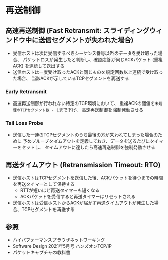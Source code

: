 # 再送制御
## 高速再送制御 (Fast Retransmit: スライディングウィンドウ中に送信セグメントが失われた場合)
- 受信ホストは次に受信するべきシーケンス番号以外のデータを受け取った場合、
  パケットロスが発生したと判断し、確認応答が同じACKパケット (重複ACK) を連続して送出する
- 送信ホストは一度受け取ったACKと同じものを規定回数以上連続で受け取った場合、
  当該ACKが示しているTCPセグメントを再送する

### Early Retransmit
- 高速再送制御が行われない特定のTCP環境において、
  重複ACKの閾値を`未処理のTCPセグメント数 - 1`まで下げ、
  高速再送制御を強制発動させる

### Tail Loss Probe
- 送信した一連のTCPセグメントのうち最後の方が失われてしまった場合のために
  予めプルーブタイムアウトを定義しておき、データを送るたびにタイマーをセットし、
  タイムアウトに達したら高速再送制御を強制発動させる

## 再送タイムアウト (Retransmission Timeout: RTO)
- 送信ホストはTCPセグメントを送信した後、ACKパケットを待つまでの時間を再送タイマーとして保持する
  - RTTが短いほど再送タイマーも短くなる
  - ACKパケットを受信すると再送タイマーはリセットされる
- 送信ホストは受信ホストからACKが届かず再送タイムアウトが発生した場合、TCPセグメントを再送する

## 参照
- ハイパフォーマンスブラウザネットワーキング
- Software Design 2021年5月号 ハンズオンTCP/IP
- パケットキャプチャの教科書
